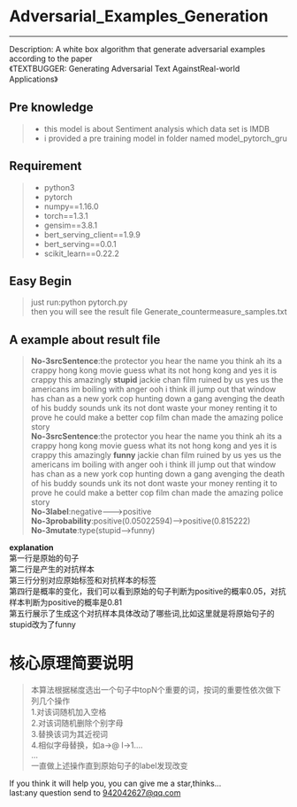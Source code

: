 # Adversarial_Examples_Generation 

------

Description:  A white box algorithm that generate adversarial examples according to the paper  
《TEXTBUGGER: Generating Adversarial Text AgainstReal-world Applications》

## Pre knowledge
> * this model is about Sentiment analysis which data set is IMDB  
> * i provided a pre training model in folder named model_pytorch_gru
## Requirement
> * python3
> * pytorch
> * numpy==1.16.0
> * torch==1.3.1
> * gensim==3.8.1
> * bert_serving_client==1.9.9
> * bert_serving==0.0.1
> * scikit_learn==0.22.2

## Easy Begin
> just run:python pytorch.py  
then you will see the result file Generate_countermeasure_samples.txt

## A example about result file
>**No-3srcSentence**:the protector you hear the name you think ah its a crappy hong kong movie guess what its not hong kong and yes it is crappy this amazingly **stupid** jackie chan film ruined by us yes us the americans im boiling with anger ooh i think ill jump out that window has chan as a new york cop hunting down a gang avenging the death of his buddy sounds unk its not dont waste your money renting it to prove he could make a better cop film chan made the amazing police story   
**No-3srcSentence**:the protector you hear the name you think ah its a crappy hong kong movie guess what its not hong kong and yes it is crappy this amazingly **funny** jackie chan film ruined by us yes us the americans im boiling with anger ooh i think ill jump out that window has chan as a new york cop hunting down a gang avenging the death of his buddy sounds unk its not dont waste your money renting it to prove he could make a better cop film chan made the amazing police story  
**No-3label**:negative--->positive  
**No-3probability**:positive(0.05022594)-->positive(0.815222)       
**No-3mutate**:type(stupid-->funny)  

**explanation**  
第一行是原始的句子  
第二行是产生的对抗样本  
第三行分别对应原始标签和对抗样本的标签  
第四行是概率的变化，我们可以看到原始的句子判断为positive的概率0.05，对抗样本判断为positive的概率是0.81   
第五行展示了生成这个对抗样本具体改动了哪些词,比如这里就是将原始句子的stupid改为了funny

# 核心原理简要说明
>本算法根据梯度选出一个句子中topN个重要的词，按词的重要性依次做下列几个操作  
1.对该词随机加入空格  
2.对该词随机删除个别字母  
3.替换该词为其近视词  
4.相似字母替换，如a->@ l->1....  
...  
一直做上述操作直到原始句子的label发现改变  
 
If you think it will help you, you can give me a star,thinks...  
last:any question send to 942042627@qq.com 

